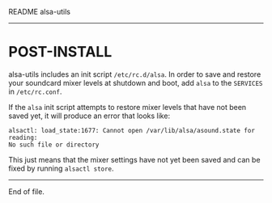README alsa-utils

---


POST-INSTALL
============

alsa-utils includes an init script `/etc/rc.d/alsa`.  In order to save and
restore your soundcard mixer levels at shutdown and boot, add `alsa` to the
`SERVICES` in `/etc/rc.conf`.

If the `alsa` init script attempts to restore mixer levels that have not been
saved yet, it will produce an error that looks like:

```
alsactl: load_state:1677: Cannot open /var/lib/alsa/asound.state for reading:
No such file or directory
```

This just means that the mixer settings have not yet been saved and can be
fixed by running `alsactl store`.


---

End of file.
